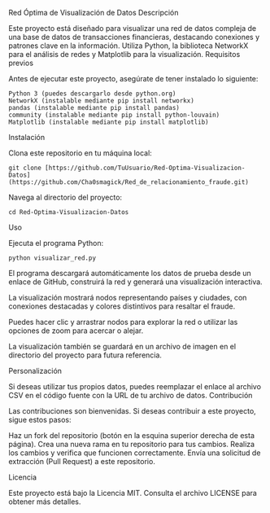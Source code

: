 Red Óptima de Visualización de Datos
Descripción

Este proyecto está diseñado para visualizar una red de datos compleja de una base de datos de transacciones financieras, destacando conexiones y patrones clave en la información. Utiliza Python, la biblioteca NetworkX para el análisis de redes y Matplotlib para la visualización.
Requisitos previos

Antes de ejecutar este proyecto, asegúrate de tener instalado lo siguiente:

    Python 3 (puedes descargarlo desde python.org)
    NetworkX (instalable mediante pip install networkx)
    pandas (instalable mediante pip install pandas)
    community (instalable mediante pip install python-louvain)
    Matplotlib (instalable mediante pip install matplotlib)

Instalación

  Clona este repositorio en tu máquina local:

    git clone [https://github.com/TuUsuario/Red-Optima-Visualizacion-Datos](https://github.com/Cha0smagick/Red_de_relacionamiento_fraude.git)

  Navega al directorio del proyecto:

    cd Red-Optima-Visualizacion-Datos

Uso

Ejecuta el programa Python:

    python visualizar_red.py

  El programa descargará automáticamente los datos de prueba desde un enlace de GitHub, construirá la red y generará una visualización interactiva.

  La visualización mostrará nodos representando países y ciudades, con conexiones destacadas y colores distintivos para resaltar el fraude.

  Puedes hacer clic y arrastrar nodos para explorar la red o utilizar las opciones de zoom para acercar o alejar.

  La visualización también se guardará en un archivo de imagen en el directorio del proyecto para futura referencia.

Personalización

Si deseas utilizar tus propios datos, puedes reemplazar el enlace al archivo CSV en el código fuente con la URL de tu archivo de datos.
Contribución

Las contribuciones son bienvenidas. Si deseas contribuir a este proyecto, sigue estos pasos:

  Haz un fork del repositorio (botón en la esquina superior derecha de esta página).
  Crea una nueva rama en tu repositorio para tus cambios.
  Realiza los cambios y verifica que funcionen correctamente.
  Envía una solicitud de extracción (Pull Request) a este repositorio.

Licencia

Este proyecto está bajo la Licencia MIT. Consulta el archivo LICENSE para obtener más detalles.
